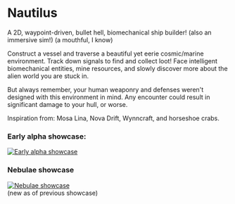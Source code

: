 # Nautilus

A 2D, waypoint-driven, bullet hell, biomechanical ship builder! (also an immersive sim!)
(a mouthful, I know)

Construct a vessel and traverse a beautiful yet eerie cosmic/marine environment. Track down signals to find and collect loot! Face intelligent biomechanical entities, mine resources, and slowly discover more about the alien world you are stuck in.

But always remember, your human weaponry and defenses weren't designed with this environment in mind. Any encounter could result in significant damage to your hull, or worse.

Inspiration from: Mosa Lina, Nova Drift, Wynncraft, and horseshoe crabs.

### Early alpha showcase:  
[![Early alpha showcase](https://img.youtube.com/vi/aBHwH2TkjDs/0.jpg)](https://www.youtube.com/watch?v=aBHwH2TkjDs)

### Nebulae showcase
[![Nebulae showcase](https://img.youtube.com/vi/OTiHhaSnmUI/0.jpg)](https://www.youtube.com/watch?v=OTiHhaSnmUI)  
(new as of previous showcase)
